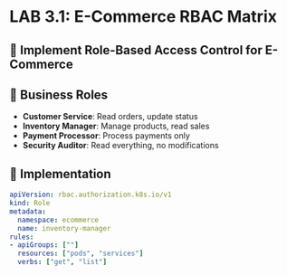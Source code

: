 # LAB 3.1: E-Commerce RBAC Matrix
## 🎯 Implement Role-Based Access Control for E-Commerce

## 👥 Business Roles
- **Customer Service**: Read orders, update status
- **Inventory Manager**: Manage products, read sales
- **Payment Processor**: Process payments only
- **Security Auditor**: Read everything, no modifications

## 🔧 Implementation
```yaml
apiVersion: rbac.authorization.k8s.io/v1
kind: Role
metadata:
  namespace: ecommerce
  name: inventory-manager
rules:
- apiGroups: [""]
  resources: ["pods", "services"]
  verbs: ["get", "list"]
```
